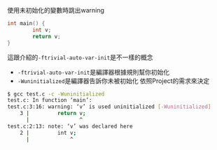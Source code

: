 使用未初始化的變數時跳出warning
``` c
int main() {
        int v;
        return v;
}
```
這跟介紹的`-ftrivial-auto-var-init`是不一樣的概念
- `-ftrivial-auto-var-init`是編譯器根據規則幫你初始化
- `-Wuninitialized`是編譯器告訴你未被初始化
依照Project的需求來決定

``` bash
$ gcc test.c -c -Wuninitialized
test.c: In function ‘main’:
test.c:3:16: warning: ‘v’ is used uninitialized [-Wuninitialized]
    3 |         return v;
      |                ^
test.c:2:13: note: ‘v’ was declared here
    2 |         int v;
      |             ^
```

